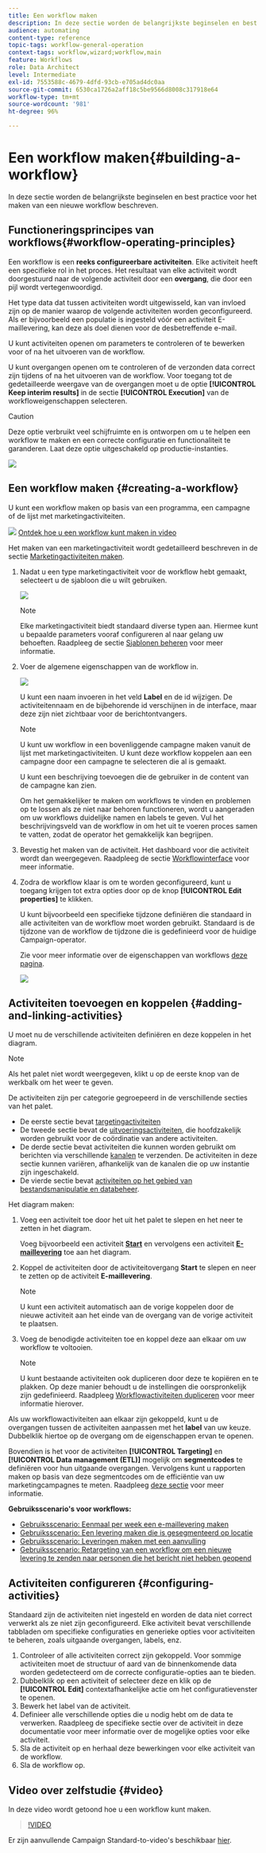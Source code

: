 ```yaml
---
title: Een workflow maken
description: In deze sectie worden de belangrijkste beginselen en best practice voor het maken van een nieuwe workflow beschreven.
audience: automating
content-type: reference
topic-tags: workflow-general-operation
context-tags: workflow,wizard;workflow,main
feature: Workflows
role: Data Architect
level: Intermediate
exl-id: 7553588c-4679-4dfd-93cb-e705ad4dc0aa
source-git-commit: 6530ca1726a2aff18c5be9566d8008c317918e64
workflow-type: tm+mt
source-wordcount: '981'
ht-degree: 96%

---
```


# Een workflow maken{#building-a-workflow}

In deze sectie worden de belangrijkste beginselen en best practice voor het maken van een nieuwe workflow beschreven.

## Functioneringsprincipes van workflows{#workflow-operating-principles}

Een workflow is een **reeks configureerbare activiteiten**. Elke activiteit heeft een specifieke rol in het proces. Het resultaat van elke activiteit wordt doorgestuurd naar de volgende activiteit door een **overgang**, die door een pijl wordt vertegenwoordigd.

Het type data dat tussen activiteiten wordt uitgewisseld, kan van invloed zijn op de manier waarop de volgende activiteiten worden geconfigureerd. Als er bijvoorbeeld een populatie is ingesteld vóór een activiteit E-maillevering, kan deze als doel dienen voor de desbetreffende e-mail.

U kunt activiteiten openen om parameters te controleren of te bewerken voor of na het uitvoeren van de workflow.

U kunt overgangen openen om te controleren of de verzonden data correct zijn tijdens of na het uitvoeren van de workflow. Voor toegang tot de gedetailleerde weergave van de overgangen moet u de optie **[!UICONTROL Keep interim results]** in de sectie **[!UICONTROL Execution]** van de workfloweigenschappen selecteren.

>[!CAUTION]
>
>Deze optie verbruikt veel schijfruimte en is ontworpen om u te helpen een workflow te maken en een correcte configuratie en functionaliteit te garanderen. Laat deze optie uitgeschakeld op productie-instanties.

![](assets/workflow_overview.png)

## Een workflow maken {#creating-a-workflow}

U kunt een workflow maken op basis van een programma, een campagne of de lijst met marketingactiviteiten.

![](assets/do-not-localize/how-to-video.png) [Ontdek hoe u een workflow kunt maken in video](#video)

Het maken van een marketingactiviteit wordt gedetailleerd beschreven in de sectie [Marketingactiviteiten maken](../../start/using/marketing-activities.md#creating-a-marketing-activity).

1. Nadat u een type marketingactiviteit voor de workflow hebt gemaakt, selecteert u de sjabloon die u wilt gebruiken.

   ![](assets/workflow_creation_1.png)

   >[!NOTE]
   >
   >Elke marketingactiviteit biedt standaard diverse typen aan. Hiermee kunt u bepaalde parameters vooraf configureren al naar gelang uw behoeften. Raadpleeg de sectie [Sjablonen beheren](../../start/using/marketing-activity-templates.md) voor meer informatie.

1. Voer de algemene eigenschappen van de workflow in.

   ![](assets/workflow_creation_2.png)

   U kunt een naam invoeren in het veld **Label** en de id wijzigen. De activiteitennaam en de bijbehorende id verschijnen in de interface, maar deze zijn niet zichtbaar voor de berichtontvangers.

   >[!NOTE]
   >
   >U kunt uw workflow in een bovenliggende campagne maken vanuit de lijst met marketingactiviteiten. U kunt deze workflow koppelen aan een campagne door een campagne te selecteren die al is gemaakt.

   U kunt een beschrijving toevoegen die de gebruiker in de content van de campagne kan zien.

   Om het gemakkelijker te maken om workflows te vinden en problemen op te lossen als ze niet naar behoren functioneren, wordt u aangeraden om uw workflows duidelijke namen en labels te geven. Vul het beschrijvingsveld van de workflow in om het uit te voeren proces samen te vatten, zodat de operator het gemakkelijk kan begrijpen.

1. Bevestig het maken van de activiteit. Het dashboard voor die activiteit wordt dan weergegeven. Raadpleeg de sectie [Workflowinterface](../../automating/using/workflow-interface.md) voor meer informatie.

1. Zodra de workflow klaar is om te worden geconfigureerd, kunt u toegang krijgen tot extra opties door op de knop **[!UICONTROL Edit properties]** te klikken.

   U kunt bijvoorbeeld een specifieke tijdzone definiëren die standaard in alle activiteiten van de workflow moet worden gebruikt. Standaard is de tijdzone van de workflow de tijdzone die is gedefinieerd voor de huidige Campaign-operator.

   Zie voor meer informatie over de eigenschappen van workflows [deze pagina](../../automating/using/managing-execution-options.md).

   ![](assets/workflow_properties.png)

## Activiteiten toevoegen en koppelen {#adding-and-linking-activities}

U moet nu de verschillende activiteiten definiëren en deze koppelen in het diagram.

>[!NOTE]
>
>Als het palet niet wordt weergegeven, klikt u op de eerste knop van de werkbalk om het weer te geven.

De activiteiten zijn per categorie gegroepeerd in de verschillende secties van het palet.

* De eerste sectie bevat [targetingactiviteiten](../../automating/using/about-targeting-activities.md)
* De tweede sectie bevat de [uitvoeringsactiviteiten](../../automating/using/about-execution-activities.md), die hoofdzakelijk worden gebruikt voor de coördinatie van andere activiteiten.
* De derde sectie bevat activiteiten die kunnen worden gebruikt om berichten via verschillende [kanalen](../../automating/using/about-channel-activities.md) te verzenden. De activiteiten in deze sectie kunnen variëren, afhankelijk van de kanalen die op uw instantie zijn ingeschakeld.
* De vierde sectie bevat [activiteiten op het gebied van bestandsmanipulatie en databeheer](../../automating/using/about-data-management-activities.md).

Het diagram maken:

1. Voeg een activiteit toe door het uit het palet te slepen en het neer te zetten in het diagram.

   Voeg bijvoorbeeld een activiteit **[Start](../../automating/using/start-and-end.md)** en vervolgens een activiteit **[E-maillevering](../../automating/using/email-delivery.md)** toe aan het diagram.

1. Koppel de activiteiten door de activiteitovergang **Start** te slepen en neer te zetten op de activiteit **E-maillevering**.

   >[!NOTE]
   >
   >U kunt een activiteit automatisch aan de vorige koppelen door de nieuwe activiteit aan het einde van de overgang van de vorige activiteit te plaatsen.

1. Voeg de benodigde activiteiten toe en koppel deze aan elkaar om uw workflow te voltooien.

   >[!NOTE]
   >
   >U kunt bestaande activiteiten ook dupliceren door deze te kopiëren en te plakken. Op deze manier behoudt u de instellingen die oorspronkelijk zijn gedefinieerd. Raadpleeg [Workflowactiviteiten dupliceren](../../automating/using/workflow-interface.md#duplicating-workflow-activities) voor meer informatie hierover.

Als uw workflowactiviteiten aan elkaar zijn gekoppeld, kunt u de overgangen tussen de activiteiten aanpassen met het **label** van uw keuze. Dubbelklik hiertoe op de overgang om de eigenschappen ervan te openen.

Bovendien is het voor de activiteiten **[!UICONTROL Targeting]** en **[!UICONTROL Data management (ETL)]** mogelijk om **segmentcodes** te definiëren voor hun uitgaande overgangen. Vervolgens kunt u rapporten maken op basis van deze segmentcodes om de efficiëntie van uw marketingcampagnes te meten. Raadpleeg [deze sectie](../../reporting/using/creating-a-report-workflow-segment.md) voor meer informatie.

**Gebruiksscenario&#39;s voor workflows:**

* [Gebruiksscenario: Eenmaal per week een e-maillevering maken](../../automating/using/workflow-weekly-offer.md)
* [Gebruiksscenario: Een levering maken die is gesegmenteerd op locatie](../../automating/using/workflow-segmentation-location.md)
* [Gebruiksscenario: Leveringen maken met een aanvulling](../../automating/using/workflow-created-query-with-complement.md)
* [Gebruiksscenario: Retargeting van een workflow om een nieuwe levering te zenden naar personen die het bericht niet hebben geopend](../../automating/using/workflow-cross-channel-retargeting.md)

## Activiteiten configureren {#configuring-activities}

Standaard zijn de activiteiten niet ingesteld en worden de data niet correct verwerkt als ze niet zijn geconfigureerd. Elke activiteit bevat verschillende tabbladen om specifieke configuraties en generieke opties voor activiteiten te beheren, zoals uitgaande overgangen, labels, enz.

1. Controleer of alle activiteiten correct zijn gekoppeld. Voor sommige activiteiten moet de structuur of aard van de binnenkomende data worden gedetecteerd om de correcte configuratie-opties aan te bieden.
1. Dubbelklik op een activiteit of selecteer deze en klik op de **[!UICONTROL Edit]** contextafhankelijke actie om het configuratievenster te openen.
1. Bewerk het label van de activiteit.
1. Definieer alle verschillende opties die u nodig hebt om de data te verwerken. Raadpleeg de specifieke sectie over de activiteit in deze documentatie voor meer informatie over de mogelijke opties voor elke activiteit.
1. Sla de activiteit op en herhaal deze bewerkingen voor elke activiteit van de workflow.
1. Sla de workflow op.

## Video over zelfstudie {#video}

In deze video wordt getoond hoe u een workflow kunt maken.

>[!VIDEO](https://video.tv.adobe.com/v/23937?quality=12)

Er zijn aanvullende Campaign Standard-to-video&#39;s beschikbaar [hier](https://experienceleague.adobe.com/docs/campaign-standard-learn/tutorials/overview.html?lang=nl).
